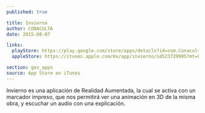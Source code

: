 ```yaml
---
published: true

title: Invierno
author: CONACULTA
date: 2015-08-07

links:
  playStore: https://play.google.com/store/apps/details?id=com.Conaculta.Invierno
  appleStore: https://itunes.apple.com/mx/app/invierno/id523729905?mt=8

section: gov_apps
source: App Store en iTunes
---
```

Invierno es una aplicación de Realidad Aumentada, la cual se activa con un marcador impreso, que nos permitirá ver una animación en 3D de la misma obra, y escuchar un audio con una explicación.
